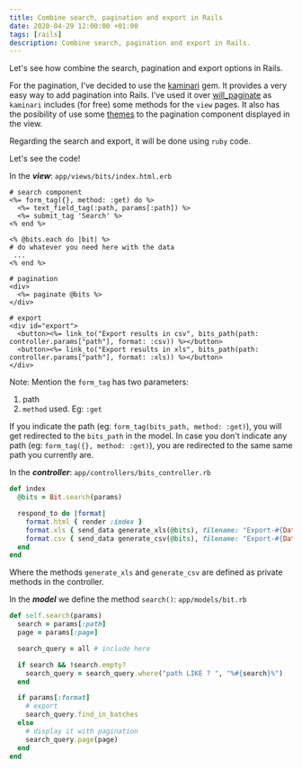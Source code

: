 ```yaml
---
title: Combine search, pagination and export in Rails
date: 2020-04-29 12:00:00 +01:00
tags: [rails]
description: Combine search, pagination and export in Rails.
---
```


Let's see how combine the search, pagination and export options in Rails.

For the pagination, I've decided to use the [kaminari](https://github.com/kaminari/kaminari) gem. It provides a very easy way to add pagination into Rails. I've used it over [will_paginate](https://github.com/mislav/will_paginate) as `kaminari` includes (for free) some methods for the `view` pages. It also has the posibility of use some [themes](https://github.com/amatsuda/kaminari_themes) to the pagination component displayed in the view.

Regarding the search and export, it will be done using `ruby` code.

Let's see the code!

In the ***view***: `app/views/bits/index.html.erb`
```erb
# search component
<%= form_tag({}, method: :get) do %>
  <%= text_field_tag(:path, params[:path]) %>
  <%= submit_tag 'Search' %>
<% end %>

<% @bits.each do |bit| %>
# do whatever you need here with the data
 ...
<% end %>

# pagination
<div>
  <%= paginate @bits %>
</div>

# export
<div id="export">
  <button><%= link_to("Export results in csv", bits_path(path: controller.params["path"], format: :csv)) %></button>
  <button><%= link_to("Export results in xls", bits_path(path: controller.params["path"], format: :xls)) %></button>
</div>
```

Note: Mention the `form_tag` has two parameters:
1. path
1. `method` used. Eg: `:get`

If you indicate the path (eg: `form_tag(bits_path, method: :get)`), you will get redirected to the `bits_path` in the model. In case you don't indicate any path (eg: `form_tag({}, method: :get)`), you are redirected to the same same path you currently are.


In the ***controller***: `app/controllers/bits_controller.rb`
```ruby
def index
  @bits = Bit.search(params)

  respond_to do |format|
    format.html { render :index }
    format.xls { send_data generate_xls(@bits), filename: "Export-#{Date.today}.xls" }
    format.csv { send_data generate_csv(@bits), filename: "Export-#{Date.today}.csv" }
  end
end
```

Where the methods `generate_xls` and `generate_csv` are defined as private methods in the controller.


In the ***model*** we define the method `search()`: `app/models/bit.rb`
```ruby
def self.search(params)
  search = params[:path]
  page = params[:page]

  search_query = all # include here

  if search && !search.empty?
    search_query = search_query.where("path LIKE ? ", "%#{search}%")
  end

  if params[:format]
    # export
    search_query.find_in_batches
  else
    # display it with pagination 
    search_query.page(page)
  end
end
```

